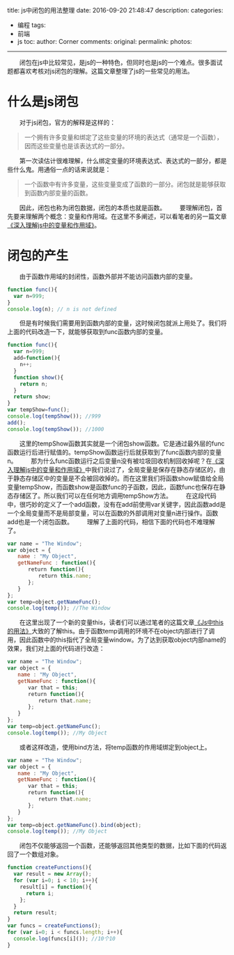 title: js中闭包的用法整理
date: 2016-09-20 21:48:47
description:
categories:
- 编程
tags:
- 前端
- js
toc:
author: Corner
comments:
original:
permalink:
photos:
---
　　闭包在js中比较常见，是js的一种特色，但同时也是js的一个难点。很多面试题都喜欢考核对js闭包的理解。这篇文章整理了js的一些常见的用法。
<!-- more -->

# 什么是js闭包
　　对于js闭包，官方的解释是这样的：

> 一个拥有许多变量和绑定了这些变量的环境的表达式（通常是一个函数），因而这些变量也是该表达式的一部分。

　　第一次读估计很难理解，什么绑定变量的环境表达式、表达式的一部分，都是些什么鬼。用通俗一点的话来说就是：

> 一个函数中有许多变量，这些变量变成了函数的一部分。闭包就是能够获取到函数内部变量的函数。

　　因此，闭包也称为闭包数据，闭包的本质也就是函数。
　　要理解闭包，首先要来理解两个概念：变量和作用域。在这里不多阐述，可以看笔者的另一篇文章[《深入理解js中的变量和作用域》](//xieyufei.com/2016/09/21/JS-Variate-Scope.html)。

# 闭包的产生
　　由于函数作用域的封闭性，函数外部并不能访问函数内部的变量。

```javascript
function func(){
  var n=999;
}
console.log(n); // n is not defined
```

　　但是有时候我们需要用到函数内部的变量，这时候闭包就派上用处了。我们将上面的代码改造一下，就能够获取到func函数内部的变量。

```javascript
function func(){
  var n=999;
  add=function(){
    n++;
  }
  function show(){
    return n;
  }
  return show;
}
var tempShow=func();
console.log(tempShow()); //999
add();
console.log(tempShow()); //1000
```

　　这里的tempShow函数其实就是一个闭包show函数。它是通过最外层的func函数运行后进行赋值的。tempShow函数运行后就获取到了func函数内部的变量n。
　　那为什么func函数运行之后变量n没有被垃圾回收机制回收掉呢？在[《深入理解js中的变量和作用域》](//xieyufei.com/2016/09/21/JS-Variate-Scope.html)中我们说过了，全局变量是保存在静态存储区的，由于静态存储区中的变量是不会被回收掉的。而在这里我们将函数show赋值给全局变量tempShow，而函数show是函数func的子函数，因此，函数func也保存在静态存储区了。所以我们可以在任何地方调用tempShow方法。
　　在这段代码中，很巧妙的定义了一个add函数，没有在add前使用var关键字，因此函数add是一个全局变量而不是局部变量，可以在函数的外部调用对变量n进行操作。函数add也是一个闭包函数。
　　理解了上面的代码，相信下面的代码也不难理解了。

```javascript
var name = "The Window";
var object = {
　　name : "My Object",
　　getNameFunc : function(){
　　　　return function(){
　　　　　　return this.name;
　　　　};
　　}
};
var temp=object.getNameFunc();
console.log(temp()); //The Window
```

　　在这里出现了一个新的变量this，读者们可以通过笔者的这篇文章[《Js中this的用法》](//xieyufei.com/2016/09/18/Explain-Js-This.html)大致的了解this。由于函数temp调用的环境不在object内部进行了调用，因此函数中的this指代了全局变量window。为了达到获取object内部name的效果，我们对上面的代码进行改造：

```javascript
var name = "The Window";
var object = {
　　name : "My Object",
　　getNameFunc : function(){
　　　　var that = this;
　　　　return function(){
　　　　　　return that.name;
　　　　};
　　}
};
var temp=object.getNameFunc();
console.log(temp()); //My Object
```

　　或者这样改造，使用bind方法，将temp函数的作用域绑定到object上。

```javascript
var name = "The Window";
var object = {
　　name : "My Object",
　　getNameFunc : function(){
　　　　var that = this;
　　　　return function(){
　　　　　　return that.name;
　　　　};
　　}
};
var temp=object.getNameFunc().bind(object);
console.log(temp()); //My Object
```

　　闭包不仅能够返回一个函数，还能够返回其他类型的数据，比如下面的代码返回了一个数组对象。

```javascript
function createFunctions(){
  var result = new Array();
  for (var i=0; i < 10; i++){
    result[i] = function(){
      return i;
    };
  }
  return result;
}
var funcs = createFunctions();
for (var i=0; i < funcs.length; i++){
  console.log(funcs[i]()); //10个10
}
```





